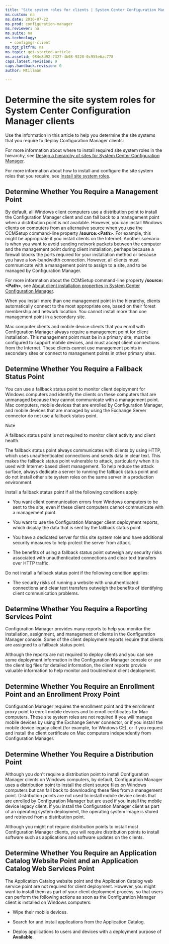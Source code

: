 ```yaml
---
title: "Site system roles for clients | System Center Configuration Manager"
ms.custom: na
ms.date: 2016-07-22
ms.prod: configuration-manager
ms.reviewer: na
ms.suite: na
ms.technology:
  - configmgr-client
ms.tgt_pltfrm: na
ms.topic: get-started-article
ms.assetid: 984e8d92-7327-4b08-9228-0c955e6ac778
caps.latest.revision: 9
caps.handback.revision: 0
author: Mtillman

---
```

# Determine the site system roles for System Center Configuration Manager clients
Use the information in this article to help you determine the site systems that you require to deploy Configuration Manager clients:  

 For more information about where to install required site system roles in the hierarchy, see [Design a hierarchy of sites for System Center Configuration Manager](../../../../core/plan-design/hierarchy/design-a-hierarchy-of-sites.md).  

 For more information about how to install and configure the site system roles that you require, see [Install site system roles](../../../../core/servers/deploy/configure/install-site-system-roles.md).  

##  <a name="BKMK_Determine_MP"></a> Determine Whether You Require a Management Point  
 By default, all Windows client computers use a distribution point to install the Configuration Manager client and can fall back to a management point when a distribution point is not available. However, you can install Windows clients on computers from an alternative source when you use the CCMSetup command-line property **/source:<Path\>**. For example, this might be appropriate if you install clients on the Internet. Another scenario is when you want to avoid sending network packets between the computer and the management point during client installation, perhaps because a firewall blocks the ports required for your installation method or because you have a low-bandwidth connection. However, all clients must communicate with a management point to assign to a site, and to be managed by Configuration Manager.  

 For more information about the CCMSetup command-line property **/source:<Path\>**, see [About client installation properties in System Center Configuration Manager](../../../../core/clients/deploy/about-client-installation-properties.md).  

 When you install more than one management point in the hierarchy, clients automatically connect to the most appropriate one, based on their forest membership and network location. You cannot install more than one management point in a secondary site.  

 Mac computer clients and mobile device clients that you enroll with Configuration Manager always require a management point for client installation. This management point must be in a primary site, must be configured to support mobile devices, and must accept client connections from the Internet. These clients cannot use management points in secondary sites or connect to management points in other primary sites.  

##  <a name="BKMK_Determine_FSP"></a> Determine Whether You Require a Fallback Status Point  
 You can use a fallback status point to monitor client deployment for Windows computers and identify the clients on these computers that are unmanaged because they cannot communicate with a management point. Mac computers, mobile devices that are enrolled by Configuration Manager, and mobile devices that are managed by using the Exchange Server connector do not use a fallback status point.  

> [!NOTE]  
>  A fallback status point is not required to monitor client activity and client health.  

 The fallback status point always communicates with clients by using HTTP, which uses unauthenticated connections and sends data in clear text. This makes the fallback status point vulnerable to attack, particularly when it is used with Internet-based client management. To help reduce the attack surface, always dedicate a server to running the fallback status point and do not install other site system roles on the same server in a production environment.  

 Install a fallback status point if all the following conditions apply:  

-   You want client communication errors from Windows computers to be sent to the site, even if these client computers cannot communicate with a management point.  

-   You want to use the Configuration Manager client deployment reports, which display the data that is sent by the fallback status point.  

-   You have a dedicated server for this site system role and have additional security measures to help protect the server from attack.  

-   The benefits of using a fallback status point outweigh any security risks associated with unauthenticated connections and clear text transfers over HTTP traffic.  

 Do not install a fallback status point if the following condition applies:  

-   The security risks of running a website with unauthenticated connections and clear text transfers outweigh the benefits of identifying client communication problems.  

##  <a name="BKMK_Determine_RSP"></a> Determine Whether You Require a Reporting Services Point  
 Configuration Manager provides many reports to help you monitor the installation, assignment, and management of clients in the Configuration Manager console. Some of the client deployment reports require that clients are assigned to a fallback status point.  

 Although the reports are not required to deploy clients and you can see some deployment information in the Configuration Manager console or use the client log files for detailed information, the client reports provide valuable information to help monitor and troubleshoot client deployment.  

##  <a name="BKMK_Determine_EnrollmentPoints"></a> Determine Whether You Require an Enrollment Point and an Enrollment Proxy Point  
 Configuration Manager requires the enrollment point and the enrollment proxy point to enroll mobile devices and to enroll certificates for Mac computers. These site system roles are not required if you will manage mobile devices by using the Exchange Server connector, or if you install the mobile device legacy client (for example, for Windows CE), or if you request and install the client certificate on Mac computers independently from Configuration Manager.  

##  <a name="BKMK_Determine_DP"></a> Determine Whether You Require a Distribution Point  
 Although you don't require a distribution point to install Configuration Manager clients on Windows computers, by default, Configuration Manager uses a distribution point to install the client source files on Windows computers but can fall back to downloading these files from a management point. Distribution points are not used to install mobile device clients that are enrolled by Configuration Manager but are used if you install the mobile device legacy client. If you install the Configuration Manager client as part of an operating system deployment, the operating system image is stored and retrieved from a distribution point.  

 Although you might not require distribution points to install most Configuration Manager clients, you will require distribution points to install software such as applications and software updates on the clients.  

##  <a name="BKMK_Determine_ApplicationCatalogPoints"></a> Determine Whether You Require an Application Catalog Website Point and an Application Catalog Web Services Point  
 The Application Catalog website point and the Application Catalog web service point are not required for client deployment. However, you might want to install them as part of your client deployment process, so that users can perform the following actions as soon as the Configuration Manager client is installed on Windows computers:  

-   Wipe their mobile devices.  

-   Search for and install applications from the Application Catalog.  

-   Deploy applications to users and devices with a deployment purpose of **Available**.  
